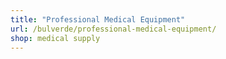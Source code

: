 ```yaml
---
title: "Professional Medical Equipment"
url: /bulverde/professional-medical-equipment/
shop: medical supply
---
```

